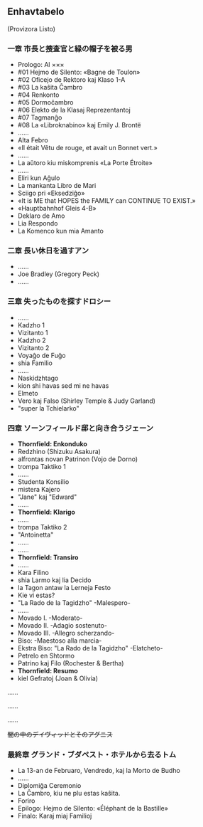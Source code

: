 ## Enhavtabelo

(Provizora Listo)

### 一章 市長と捜査官と緑の帽子を被る男

* Prologo: Al ×××
* #01 Hejmo de Silento: «Bagne de Toulon»
* #02 Oficejo de Rektoro kaj Klaso 1-A
* #03 La kaŝita Ĉambro
* #04 Renkonto
* #05 Dormoĉambro
* #06 Elekto de la Klasaj Reprezentantoj
* #07 Tagmanĝo
* #08 La «Libroknabino» kaj Emily J. Brontë
* ……
* Alta Febro
* «Il était Vêtu de rouge, et avait un Bonnet vert.»
* ……
* La aŭtoro kiu miskomprenis «La Porte Étroite»
* ……
* Eliri kun Aĝulo
* La mankanta Libro de Mari
* Sciigo pri «Eksedziĝo»
* «It is ME that HOPES the FAMILY can CONTINUE TO EXIST.»
* «Hauptbahnhof Gleis 4-B»
* Deklaro de Amo
* Lia Respondo
* La Komenco kun mia Amanto

### 二章 長い休日を過すアン

* ……
* Joe Bradley (Gregory Peck)
* ……

### 三章 失ったものを探すドロシー

* ……
* Kadzho 1
* Vizitanto 1
* Kadzho 2
* Vizitanto 2
* Voyaĝo de Fuĝo
* shia Familio
* ……
* Naskidzhtago
* kion shi havas sed mi ne havas
* Elmeto
* Vero kaj Falso (Shirley Temple & Judy Garland)
* "super la Tchielarko"

### 四章 ソーンフィールド邸と向き合うジェーン

* **Thornfield: Enkonduko**
* Redzhino (Shizuku Asakura)
* alfrontas novan Patrinon (Vojo de Dorno)
* trompa Taktiko 1
* ……
* Studenta Konsilio
* mistera Kajero
* "Jane" kaj "Edward"
* ……
* **Thornfield: Klarigo**
* ……
* trompa Taktiko 2
* "Antoinetta"
* ……
* ……
* **Thornfield: Transiro**
* ……
* Kara Filino
* shia Larmo kaj lia Decido
* la Tagon antaw la Lerneja Festo
* Kie vi estas?
* "La Rado de la Tagidzho" -Malespero-
* ……
* Movado I. -Moderato-
* Movado II. -Adagio sostenuto-
* Movado III. -Allegro scherzando-
* Biso: -Maestoso alla marcia-
* Ekstra Biso: "La Rado de la Tagidzho" -Elatcheto-
* Petrelo en Shtormo
* Patrino kaj Filo (Rochester & Bertha)
* **Thornfield: Resumo**
* kiel Gefratoj (Joan & Olivia)

……

……

……

~~闇の中のデイヴィッドとそのアグニス~~


### 最終章 グランド・ブダペスト・ホテルから去るトム

* La 13-an de Februaro, Vendredo, kaj la Morto de Budho
* ……
* Diplomiĝa Ceremonio
* La Ĉambro, kiu ne plu estas kaŝita.
* Foriro
* Epilogo: Hejmo de Silento: «Éléphant de la Bastille»
* Finalo: Karaj miaj Familioj
